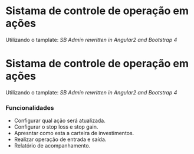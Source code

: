 # Sistama de controle de operação em ações

Utilizando o tamplate: *SB Admin rewritten in Angular2 and Bootstrap 4*

# Sistama de controle de operação em ações

Utilizando o tamplate: *SB Admin rewritten in Angular2 and Bootstrap 4*

### Funcionalidades
- Configurar qual ação será atualizada.
- Configurar o stop loss e stop gain.
- Apresntar como esta a carteira de investimentos.
- Realizar operação de entrada e saída.
- Relatório de acompanhamento.